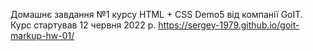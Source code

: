 Домашнє завдання №1 курсу HTML + CSS Demo5 від компанії GoIT. Курс стартував 12 червня 2022 р.
https://sergey-1979.github.io/goit-markup-hw-01/
